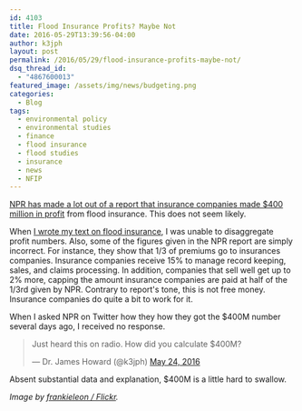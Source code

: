 ```yaml
---
id: 4103
title: Flood Insurance Profits? Maybe Not
date: 2016-05-29T13:39:56-04:00
author: k3jph
layout: post
permalink: /2016/05/29/flood-insurance-profits-maybe-not/
dsq_thread_id:
  - "4867600013"
featured_image: /assets/img/news/budgeting.png
categories:
  - Blog
tags:
  - environmental policy
  - environmental studies
  - finance
  - flood insurance
  - flood studies
  - insurance
  - news
  - NFIP
---
```

[NPR has made a lot out of a report that insurance companies made $400 million in profit](http://www.npr.org/2016/05/24/478868270/business-of-disaster-insurance-firms-profited-400-million-after-sandy) from flood insurance.  This does not seem likely.

When [I wrote my text on flood insurance](/se-nfip), I was unable to disaggregate profit numbers.  Also, some of the figures given in the NPR report are simply incorrect.  For instance, they show that 1/3 of premiums go to insurances companies.  Insurance companies receive 15% to manage record keeping, sales, and claims processing.  In addition, companies that sell well get up to 2% more, capping the amount insurance companies are paid at half of the 1/3rd given by NPR.  Contrary to report's tone, this is not free money.  Insurance companies do quite a bit to work for it.

When I asked NPR on Twitter how they how they got the $400M number several days ago, I received no response.  

<blockquote class="twitter-tweet"><p lang="en" dir="ltr">Just heard this on radio. How did you calculate $400M?</p>&mdash; Dr. James Howard (@k3jph) <a href="https://twitter.com/k3jph/status/735214956212322304?ref_src=twsrc%5Etfw">May 24, 2016</a></blockquote> <script async src="https://platform.twitter.com/widgets.js" charset="utf-8"></script>

Absent substantial data and explanation, $400M is a little hard to swallow.

_Image by [frankieleon / Flickr](https://www.flickr.com/photos/armydre2008/8531408243)._
